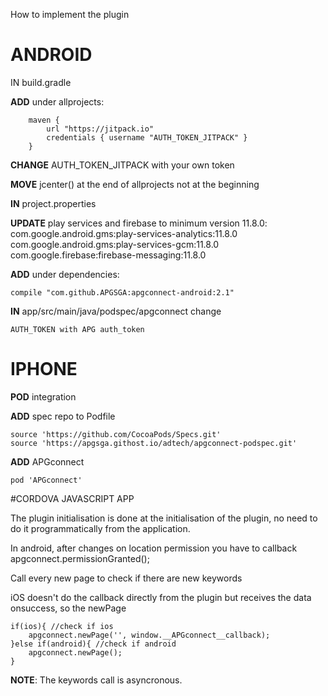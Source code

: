 How to implement the plugin

# ANDROID

IN build.gradle

**ADD** under allprojects:

        maven {
            url "https://jitpack.io"
            credentials { username "AUTH_TOKEN_JITPACK" }
        }

**CHANGE** AUTH_TOKEN_JITPACK with your own token

**MOVE**  jcenter() at the end of allprojects not at the beginning

**IN** project.properties

**UPDATE** play services and firebase to minimum version 11.8.0:
com.google.android.gms:play-services-analytics:11.8.0
com.google.android.gms:play-services-gcm:11.8.0
com.google.firebase:firebase-messaging:11.8.0

**ADD** under dependencies:

	compile "com.github.APGSGA:apgconnect-android:2.1"

**IN** app/src/main/java/podspec/apgconnect change

	AUTH_TOKEN with APG auth_token


# IPHONE

**POD** integration

**ADD** spec repo to Podfile

	source 'https://github.com/CocoaPods/Specs.git'
	source 'https://apgsga.githost.io/adtech/apgconnect-podspec.git'

**ADD** APGconnect

	pod 'APGconnect'

#CORDOVA JAVASCRIPT APP

The plugin initialisation is done at the initialisation of the plugin, no need to do it programmatically from the application.

In android, after changes on location permission you have to callback
apgconnect.permissionGranted();

Call every new page to check if there are new keywords

iOS doesn't do the callback directly from the plugin but receives the data onsuccess, so the newPage

	if(ios){ //check if ios
		apgconnect.newPage('', window.__APGconnect__callback);
	}else if(android){ //check if android
		apgconnect.newPage();
	}

**NOTE**: The keywords call is asyncronous.
